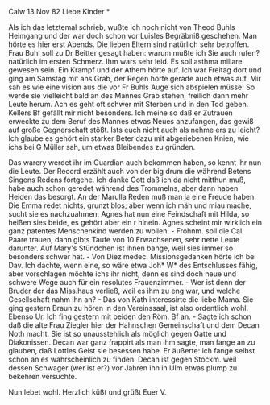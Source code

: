  Calw 13 Nov 82
Liebe Kinder <Mar>*

Als ich das letztemal schrieb, wußte ich noch nicht von Theod Buhls Heimgang und der war doch schon vor Luisles Begräbniß geschehen. Man hörte es hier erst Abends. Die lieben Eltern sind natürlich sehr betroffen. Frau Buhl soll zu Dr Beitter gesagt haben: warum mußte ich Sie auch rufen? natürlich im ersten Schmerz. Ihm wars sehr leid. Es soll asthma miliare gewesen sein. Ein Krampf und der Athem hörte auf. Ich war Freitag dort und ging am Samstag mit ans Grab, der Regen hörte gerade auch etwas auf. Mir sah es wie eine vision aus die vor Fr Buhls Auge sich abspielen müsse: So werde sie vielleicht bald an des Mannes Grab stehen, freilich dann mehr Leute herum. Ach es geht oft schwer mit Sterben und in den Tod geben. 
Kellers Bf gefällt mir nicht besonders. Ich meine so daß er Zutrauen erweckte zu dem Beruf des Mannes etwas Neues anzufangen, das gewiß auf große Gegnerschaft stößt. Ists euch nicht auch als nehme ers zu leicht? Ich glaube es gehört ein starker Beter dazu mit abgeriebenen Knien, wie ichs bei G Müller sah, um etwas Bleibendes zu gründen.

Das warery werdet ihr im Guardian auch bekommen haben, so kennt ihr nun die Leute. Der Record erzählt auch von der big drum die während Betens Singens Redens fortgehe. Ich danke Gott daß ich da nicht mitthun muß, habe auch schon geredet während des Trommelns, aber dann haben Heiden das besorgt. 
An der Marulla Reden muß man ja eine Freude haben. Die Emma redet nichts, grunzt blos; aber wenn ich mäh und miau mache, sucht sie es nachzuahmen. Agnes hat nun eine Feindschaft mit Hilda, so heißen sies beide, es gehört aber ein r hinein. Agnes scheint mir wirklich ein ganz patentes Menschenkind werden zu wollen. - Frohnm. soll die Cal. Paare trauen, dann gibts Taufe von 10 Erwachsenen, sehr nette Leute darunter. Auf Mary's Stündchen ist ihnen bange, weil sies immer so besonders schwer hat. - Von Diez medec. Missionsgedanken hörte ich bei Dav. Ich dachte, wenn eine, so wäre etwa Joh<a>* W<eigle>* des Entschlusses fähig, aber vorschlagen möchte ichs ihr nicht, denn es sind doch neue und schwere Wege auch für ein resolutes Frauenzimmer. - Wer ist denn der Bruder der das Miss.haus verließ, weil es ihm zu eng war, und welche Gesellschaft nahm ihn an? - Das von Kath interessirte die liebe Mama. Sie ging gestern Braun zu hören in den Vereinssaal, ist also ordentlich wohl. Ebenso Ur. Ich fing gestern mit beiden den Röm. Bf an. - Sagte ich schon daß die alte Frau Ziegler hier der Hahnschen Gemeinschaft und dem Decan Noth macht. Sie ist so unausstehlich als möglich gegen Gatte und Diakonissen. Decan war ganz frappirt als man ihm sagte, man fange an zu glauben, daß Lottles Geist sie besessen habe. Er äußerte: ich fange selbst schon an es wahrscheinlich zu finden. Decan ist gegen Stockm. weil dessen Schwager (wer ist er?) vor Jahren ihn in Ulm etwas plump zu bekehren versuchte.

Nun lebet wohl.
 Herzlich küßt und grüßt Euer V.
